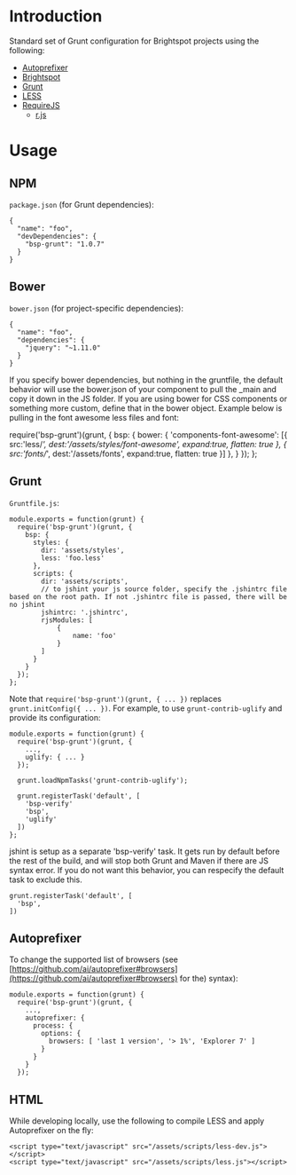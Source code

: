 # Introduction

Standard set of Grunt configuration for Brightspot projects using the following:

- [Autoprefixer](https://github.com/ai/autoprefixer)
- [Brightspot](http://www.brightspotcms.com/)
- [Grunt](http://gruntjs.com/)
- [LESS](http://lesscss.org/)
- [RequireJS](http://requirejs.org/)
  - [r.js](http://requirejs.org/docs/optimization.html)

# Usage

## NPM

`package.json` (for Grunt dependencies):

    {
      "name": "foo",
      "devDependencies": {
        "bsp-grunt": "1.0.7"
      }
    }

## Bower

`bower.json` (for project-specific dependencies):

    {
      "name": "foo",
      "dependencies": {
        "jquery": "~1.11.0"
      }
    }

If you specify bower dependencies, but nothing in the gruntfile, the default behavior will use the bower.json of your component to pull the _main and copy it down in the JS folder. If you are using bower for CSS components or something more custom, define that in the bower object. Example below is pulling in the font awesome less files and font:

  require('bsp-grunt')(grunt, {
        bsp: {
          bower: {
            'components-font-awesome':
            [{
              src:'less/*',
              dest:'/assets/styles/font-awesome',
              expand:true,
              flatten: true
            },
            {
              src:'fonts/*',
              dest:'/assets/fonts',
              expand:true,
              flatten: true
            }]
          },
        }
      });
    };



## Grunt

`Gruntfile.js`:

    module.exports = function(grunt) {
      require('bsp-grunt')(grunt, {
        bsp: {
          styles: {
            dir: 'assets/styles',
            less: 'foo.less'
          },
          scripts: {
            dir: 'assets/scripts',
            // to jshint your js source folder, specify the .jshintrc file based on the root path. If not .jshintrc file is passed, there will be no jshint
            jshintrc: '.jshintrc',
            rjsModules: [
                {
                    name: 'foo'
                }
            ]
          }
        }
      });
    };

Note that `require('bsp-grunt')(grunt, { ... })` replaces `grunt.initConfig({ ... })`. For example, to use  `grunt-contrib-uglify` and provide its configuration:

    module.exports = function(grunt) {
      require('bsp-grunt')(grunt, {
        ...,
        uglify: { ... }
      });

      grunt.loadNpmTasks('grunt-contrib-uglify');

      grunt.registerTask('default', [
        'bsp-verify'
        'bsp',
        'uglify'
      ])
    };

jshint is setup as a separate 'bsp-verify' task. It gets run by default before the rest of the build, and will stop both Grunt and Maven if there are JS syntax error. If you do not want this behavior, you can respecify the default task to exclude this.

    grunt.registerTask('default', [
      'bsp',
    ])

## Autoprefixer

To change the supported list of browsers (see [https://github.com/ai/autoprefixer#browsers](https://github.com/ai/autoprefixer#browsers) for the) syntax):

    module.exports = function(grunt) {
      require('bsp-grunt')(grunt, {
        ...,
        autoprefixer: {
          process: {
            options: {
              browsers: [ 'last 1 version', '> 1%', 'Explorer 7' ]
            }
          }
        }
      });

## HTML

While developing locally, use the following to compile LESS and apply Autoprefixer on the fly:

    <script type="text/javascript" src="/assets/scripts/less-dev.js"></script>
    <script type="text/javascript" src="/assets/scripts/less.js"></script>
